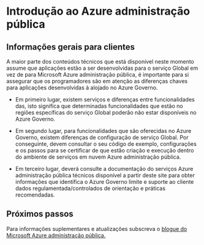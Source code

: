 <properties
    pageTitle="Azure Governmnet documentação | Microsoft Azure"
    description="Este procedimento fornece uma comparision das funcionalidades e orientações sobre como desenvolver aplicações para administração pública do Azure"
    services="Azure-Government"
    cloud="gov" 
    documentationCenter=""
    authors="ryansoc"
    manager="zakramer"
    editor=""/>

<tags
    ms.service="multiple"
    ms.devlang="na"
    ms.topic="article"
    ms.tgt_pltfrm="na"
    ms.workload="azure-government"
    ms.date="10/05/2016"
    ms.author="ryansoc"/>


#  <a name="getting-started-with-azure-government"></a>Introdução ao Azure administração pública

##  <a name="general-guidance-for-customers"></a>Informações gerais para clientes

A maior parte dos conteúdos técnicos que está disponível neste momento assume que aplicações estão a ser desenvolvidas para o serviço Global em vez de para Microsoft Azure administração pública, é importante para si assegurar que os programadores são em atenção as diferenças chaves para aplicações desenvolvidas à alojado no Azure Governo.

- Em primeiro lugar, existem serviços e diferenças entre funcionalidades das, isto significa que determinadas funcionalidades que estão no regiões específicas do serviço Global poderão não estar disponíveis no Azure Governo.

- Em segundo lugar, para funcionalidades que são oferecidas no Azure Governo, existem diferenças de configuração de serviço Global.  Por conseguinte, devem consultar o seu código de exemplo, configurações e os passos para se certificar de que estão criação e execução dentro do ambiente de serviços em nuvem Azure administração pública.

- Em terceiro lugar, deverá consulte a documentação do serviços Azure administração pública técnicos disponível a partir deste site para obter informações que identifica o Azure Governo limite e suporte ao cliente dados regulamentada/controlados de orientação e práticas recomendadas.

## <a name="next-steps"></a>Próximos passos

Para informações suplementares e atualizações subscreva o <a href="https://blogs.msdn.microsoft.com/azuregov/">blogue do Microsoft Azure administração pública.</a>
